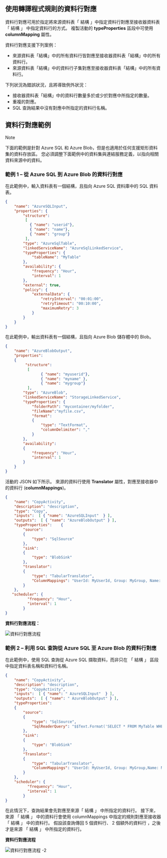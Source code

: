 ## <a name="column-mapping-with-translator-rules"></a>使用轉譯程式規則的資料行對應
資料行對應可用於指定將來源資料表「 結構 」中指定資料行對應至接收器資料表 「 結構 」 中指定資料行的方式。 複製活動的 **typeProperties** 區段中可使用 **columnMapping** 屬性。

資料行對應支援下列案例：

* 來源資料表「結構」中的所有資料行皆對應至接收器資料表「結構」中的所有資料行。
* 來源資料表「結構」中的資料行子集對應至接收器資料表「結構」中的所有資料行。

下列狀況為錯誤狀況，且將導致例外狀況：

* 接收器資料表「結構」中的資料行數量多於或少於對應中所指定的數量。
* 重複的對應。
* SQL 查詢結果中沒有對應中所指定的資料行名稱。

## <a name="column-mapping-samples"></a>資料行對應範例
> [!NOTE]
> 下面的範例是針對 Azure SQL 和 Azure Blob，但是也適用於任何支援矩形資料集的資料存放區。 您必須調整下面範例中的資料集與連結服務定義，以指向相關資料來源中的資料。 
> 
> 

### <a name="sample-1--column-mapping-from-azure-sql-to-azure-blob"></a>範例 1 – 從 Azure SQL 到 Azure Blob 的資料行對應
在此範例中，輸入資料表有一個結構，且指向 Azure SQL 資料庫中的 SQL 資料表。

```json
{
    "name": "AzureSQLInput",
    "properties": {
        "structure": 
         [
           { "name": "userid"},
           { "name": "name"},
           { "name": "group"}
         ],
        "type": "AzureSqlTable",
        "linkedServiceName": "AzureSqlLinkedService",
        "typeProperties": {
            "tableName": "MyTable"
        },
        "availability": {
            "frequency": "Hour",
            "interval": 1
        },
        "external": true,
        "policy": {
            "externalData": {
                "retryInterval": "00:01:00",
                "retryTimeout": "00:10:00",
                "maximumRetry": 3
            }
        }
    }
}
```

在此範例中，輸出資料表有一個結構，且指向 Azure Blob 儲存體中的 Blob。

```json
{
    "name": "AzureBlobOutput",
    "properties":
    {
         "structure": 
          [
                { "name": "myuserid"},
                { "name": "myname" },
                { "name": "mygroup"}
          ],
        "type": "AzureBlob",
        "linkedServiceName": "StorageLinkedService",
        "typeProperties": {
            "folderPath": "mycontainer/myfolder",
            "fileName":"myfile.csv",
            "format":
            {
                "type": "TextFormat",
                "columnDelimiter": ","
            }
        },
        "availability":
        {
            "frequency": "Hour",
            "interval": 1
        }
    }
}
```

活動的 JSON 如下所示。 來源的資料行使用 **Translator** 屬性，對應至接收器中的資料行 (**columnMappings**)。

```json
{
    "name": "CopyActivity",
    "description": "description", 
    "type": "Copy",
    "inputs":  [ { "name": "AzureSQLInput"  } ],
    "outputs":  [ { "name": "AzureBlobOutput" } ],
    "typeProperties":    {
        "source":
        {
            "type": "SqlSource"
        },
        "sink":
        {
            "type": "BlobSink"
        },
        "translator": 
        {
            "type": "TabularTranslator",
            "ColumnMappings": "UserId: MyUserId, Group: MyGroup, Name: MyName"
        }
    },
   "scheduler": {
          "frequency": "Hour",
          "interval": 1
        }
}
```
**資料行對應流程：**

![資料行對應流程](./media/data-factory-data-stores-with-rectangular-tables/column-mapping-flow.png)

### <a name="sample-2--column-mapping-with-sql-query-from-azure-sql-to-azure-blob"></a>範例 2 – 利用 SQL 查詢從 Azure SQL 至 Azure Blob 的資料行對應
在此範例中，使用 SQL 查詢從 Azure SQL 擷取資料，而非只在 「 結構 」 區段中指定資料表名稱和資料行名稱。 

```json
{
    "name": "CopyActivity",
    "description": "description", 
    "type": "CopyActivity",
    "inputs":  [ { "name": " AzureSQLInput"  } ],
    "outputs":  [ { "name": " AzureBlobOutput" } ],
    "typeProperties":
    {
        "source":
        {
            "type": "SqlSource",
            "SqlReaderQuery": "$$Text.Format('SELECT * FROM MyTable WHERE StartDateTime = \\'{0:yyyyMMdd-HH}\\'', WindowStart)"
        },
        "sink":
        {
            "type": "BlobSink"
        },
        "Translator": 
        {
            "type": "TabularTranslator",
            "ColumnMappings": "UserId: MyUserId, Group: MyGroup,Name: MyName"
        }
    },
    "scheduler": {
          "frequency": "Hour",
          "interval": 1
        }
}
```
在此情況下，查詢結果會先對應至來源「 結構 」 中所指定的資料行。 接下來，來源 「 結構 」 中的資料行會使用 columnMappings 中指定的規則對應至接收器 「 結構 」 中的資料行。  假設該查詢傳回 5 個資料行、 2 個額外的資料行 ，之後才是來源 「 結構 」 中所指定的資料行。

**資料行對應流程**

![資料行對應流程 -2](./media/data-factory-data-stores-with-rectangular-tables/column-mapping-flow-2.png)

